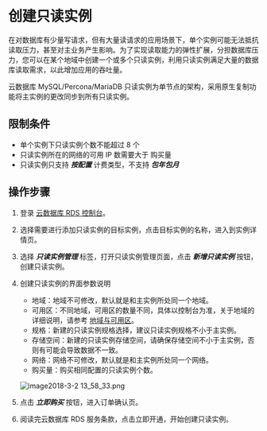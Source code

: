 # 创建只读实例
在对数据库有少量写请求，但有大量读请求的应用场景下，单个实例可能无法抵抗读取压力，甚至对主业务产生影响。为了实现读取能力的弹性扩展，分担数据库压力，您可以在某个地域中创建一个或多个只读实例，利用只读实例满足大量的数据库读取需求，以此增加应用的吞吐量。

云数据库 MySQL/Percona/MariaDB 只读实例为单节点的架构，采用原生复制功能将主实例的更改同步到所有只读实例。

## 限制条件
* 单个实例下只读实例个数不能超过 8 个
* 只读实例所在的网络的可用 IP 数需要大于 购买量
* 只读实例只支持 ***按配置*** 计费类型，不支持 ***包年包月***

## 操作步骤
1. 登录 [云数据库 RDS 控制台](https://rds-console.jdcloud.com/database)。
2. 选择需要进行添加只读实例的目标实例，点击目标实例的名称，进入到实例详情页。
3. 选择 ***只读实例管理*** 标签，打开只读实例管理页面，点击 ***新增只读实例*** 按钮，创建只读实例。
4. 创建只读实例的界面参数说明
    * 地域：地域不可修改，默认就是和主实例所处同一个地域。
    * 可用区：不同地域，可用区的数量不同，具体以控制台为准，关于地域的详细说明，请参考 [地域与可用区](https://www.jdcloud.com/help/detail/1844/isCatalog/1)。
    * 规格：新建的只读实例规格选择，建议只读实例规格不小于主实例。
    * 存储空间：新建的只读实例存储空间，请确保存储空间不小于主实例，否则有可能会导致数据不一致。
    * 网络：网络不可修改，默认就是和主实例所处同一个网络。
    * 购买量：购买相同配置的只读实例个数。
    
    ![image2018-3-2 13_58_33.png](https://img1.jcloudcs.com/cms/e13a1926-043c-49e1-a94c-c27f1491f3bc20180302140739.png)

5. 点击 ***立即购买*** 按钮，进入订单确认页。
6. 阅读完云数据库 RDS 服务条款，点击立即开通，开始创建只读实例。
